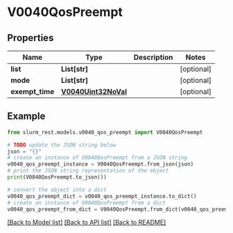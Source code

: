 # V0040QosPreempt


## Properties

Name | Type | Description | Notes
------------ | ------------- | ------------- | -------------
**list** | **List[str]** |  | [optional] 
**mode** | **List[str]** |  | [optional] 
**exempt_time** | [**V0040Uint32NoVal**](V0040Uint32NoVal.md) |  | [optional] 

## Example

```python
from slurm_rest.models.v0040_qos_preempt import V0040QosPreempt

# TODO update the JSON string below
json = "{}"
# create an instance of V0040QosPreempt from a JSON string
v0040_qos_preempt_instance = V0040QosPreempt.from_json(json)
# print the JSON string representation of the object
print(V0040QosPreempt.to_json())

# convert the object into a dict
v0040_qos_preempt_dict = v0040_qos_preempt_instance.to_dict()
# create an instance of V0040QosPreempt from a dict
v0040_qos_preempt_from_dict = V0040QosPreempt.from_dict(v0040_qos_preempt_dict)
```
[[Back to Model list]](../README.md#documentation-for-models) [[Back to API list]](../README.md#documentation-for-api-endpoints) [[Back to README]](../README.md)



